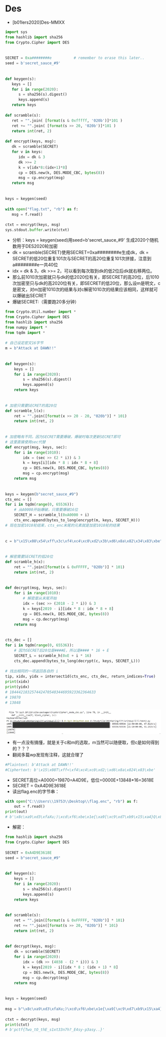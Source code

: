 # Des
- [b01lers2020]Des-MMXX
```python
import sys
from hashlib import sha256
from Crypto.Cipher import DES


SECRET = 0xa########e          # remember to erase this later..
seed = b'secret_sauce_#9'   


def keygen(s):
   keys = []
   for i in range(2020):
      s = sha256(s).digest()
      keys.append(s)
   return keys

def scramble(s):
   ret = "".join( [format(s & 0xfffff, '020b')]*101 )
   ret += "".join( [format(s >> 20, '020b')]*101 )
   return int(ret, 2)
 
def encrypt(keys, msg):
   dk = scramble(SECRET)
   for v in keys:
      idx = dk & 3
      dk >>= 2
      k = v[idx*8:(idx+1)*8]
      cp = DES.new(k, DES.MODE_CBC, bytes(8))  
      msg = cp.encrypt(msg)
   return msg


keys = keygen(seed)

with open("flag.txt", "rb") as f:
   msg = f.read()

ctxt = encrypt(keys, msg)
sys.stdout.buffer.write(ctxt)

```
- 分析：keys = keygen(seed)用seed=b'secret_sauce_#9' 生成2020个随机数用于DES2020轮加密
- dk = scramble(SECRET)使用SECRET=0xa########e生成dk，dk = SECRET的低20位重复101次与SECRET的高20位重复101次拼接，注意到a########e一共40位
- idx = dk & 3，dk >>= 2，可以看到每次取到dk的低2位后dk就右移两位。
- 那么前1010次加密就只与dk的低2020位有关，即SECRET的高20位，后1010次加密至只与dk的高2020位有关，即SECRET的低20位，那么设m是明文，c是密文，对m加密1010次的结果与对c解密1010次的结果应该相同，这样就可以爆破出SECRET
- 爆破SECRET:（需要跑20多分钟）
```python
from Crypto.Util.number import *
from Crypto.Cipher import DES
from hashlib import sha256
from numpy import *
from tqdm import *

# 自己设定密文16字节
m = b"Attack at DAWN!!"


def keygen(s):
    keys = []
    for i in range(2020):
        s = sha256(s).digest()
        keys.append(s)
    return keys


# 加密只需要SECRET的高20位
def scramble_l(x):
    ret = "".join([format(x >> 20 - 20, "020b")] * 101)
    return int(ret, 2)


# 加密略有不同，因为SECRET需要爆破，爆破时每次更新SECRET即可
# 这里直接使用sec代替
def encrypt(msg, keys, sec):
    for i in range(1010):
        idx = (sec >> (2 * i)) & 3
        k = keys[i][idx * 8 : idx * 8 + 8]
        cp = DES.new(k, DES.MODE_CBC, bytes(8))
        msg = cp.encrypt(msg)
    return msg


keys = keygen(b"secret_sauce_#9")
cts_enc = []
for i in tqdm(range(0, 65536)):
    # 从A0000开始爆破，只需要爆破16位
    SECRET_H = scramble_l(0xA0000 + i)
    cts_enc.append(bytes_to_long(encrypt(m, keys, SECRET_H)))
# 现在加密1010轮结束，cts_enc末尾的元素就是加密1010轮的结果


c = b"\x15\x08\x54\xff\x3c\xf4\xc4\xc0\xd2\x3b\xd6\x8a\x82\x34\x83\xbe"


# 解密需要SECRET的低20位
def scramble_h(x):
    ret = "".join([format(x & 0xFFFFF, "020b")] * 101)
    return int(ret, 2)


def decrypt(msg, keys, sec):
    for i in range(1010):
        # 解密是从末尾开始
        idx = (sec >> (2018 - 2 * i)) & 3
        k = keys[2019 - i][idx * 8 : idx * 8 + 8]
        cp = DES.new(k, DES.MODE_CBC, bytes(8))
        msg = cp.decrypt(msg)
    return msg


cts_dec = []
for i in tqdm(range(0, 65536)):
    # 因为SECRET后20位是####E，所以是#### * 16 + E
    SECRET_L = scramble_h(0xE + i * 16)
    cts_dec.append(bytes_to_long(decrypt(c, keys, SECRET_L)))

# 找出相同的一项返回各自的 i
tip, xidx, yidx = intersect1d(cts_enc, cts_dec, return_indices=True)
print(xidx)
print(yidx)
# 184442183257442470540344695923362364633
# 19870
# 13848

```
![alt text](image-25.png)
- 有一点没有搞懂，就是关于c和m的选取，m当然可以随便取，但c是如何得到的？？？
- 翻阅多篇wp发现有注释，这就合理了
```python
#Plaintext: b'Attack at DAWN!!'
#Ciphertext: b'\x15\x08T\xff<\xf4\xc4\xc0\xd2;\xd6\x8a\x824\x83\xbe'
```


- SECRET高位=A0000+19870=A4D9E，低位=0000E+13848*16=3618E
- SECRET = 0xA4D9E3618E
- 读出flag.enc的字节串：
```python
with open("C:\\Users\\19753\\Desktop\\flag.enc", "rb") as f:
    out = f.read()
print(out)
# b'\x8c\xa9\xd3\xfaXu;)\xcd\xf6\xbe\x1e{\xa9[\xc9\xd7\xb9\x15\xa4}Q\x85z\xe7\xe8\xf5\xd6\xb6 \xed$\n\x80H\xfa\xa8\x9c\x9e\x0e'

```

- 解密：
```python
from hashlib import sha256
from Crypto.Cipher import DES

SECRET = 0xA4D9E3618E
seed = b"secret_sauce_#9"


def keygen(s):
    keys = []
    for i in range(2020):
        s = sha256(s).digest()
        keys.append(s)
    return keys


def scramble(s):
    ret = "".join([format(s & 0xFFFFF, "020b")] * 101)
    ret += "".join([format(s >> 20, "020b")] * 101)
    return int(ret, 2)


def decrypt(keys, msg):
    dk = scramble(SECRET)
    for i in range(2020):
        idx = (dk >> (4038 - (2 * i))) & 3
        k = keys[2019 - i][idx * 8 : (idx + 1) * 8]
        cp = DES.new(k, DES.MODE_CBC, bytes(8))
        msg = cp.decrypt(msg)
    return msg


keys = keygen(seed)

msg = b"\x8c\xa9\xd3\xfaXu;)\xcd\xf6\xbe\x1e{\xa9[\xc9\xd7\xb9\x15\xa4}Q\x85z\xe7\xe8\xf5\xd6\xb6 \xed$\n\x80H\xfa\xa8\x9c\x9e\x0e"

ctxt = decrypt(keys, msg)
print(ctxt)
# b'pctf{Two_tO_thE_s1xt33n7h?_E4sy-p3asy..}'

```
